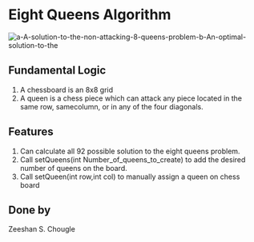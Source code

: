 # Eight Queens Algorithm

![a-A-solution-to-the-non-attacking-8-queens-problem-b-An-optimal-solution-to-the](https://user-images.githubusercontent.com/59512700/106833758-5c308580-6651-11eb-8831-301579b23cdd.png)

## Fundamental Logic

1. A chessboard is an 8x8 grid
2. A queen is a chess piece which can attack any piece located in the same row, samecolumn, or in any of the four diagonals.

## Features 

1. Can calculate all 92 possible solution to the eight queens problem.
2. Call setQueens(int Number_of_queens_to_create) to add the desired number of queens on the board.
3. Call setQueen(int row,int col) to manually assign a queen on chess board

## Done by  

Zeeshan S. Chougle




